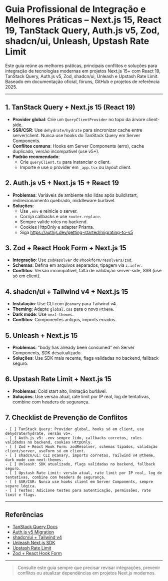 # Guia Profissional de Integração e Melhores Práticas – Next.js 15, React 19, TanStack Query, Auth.js v5, Zod, shadcn/ui, Unleash, Upstash Rate Limit

Este guia reúne as melhores práticas, principais conflitos e soluções para integração de tecnologias modernas em projetos Next.js 15+ com React 19, TanStack Query, Auth.js v5, Zod, shadcn/ui, Unleash e Upstash Rate Limit. Baseado em documentação oficial, fóruns, GitHub e projetos de referência 2025.

---

## 1. TanStack Query + Next.js 15 (React 19)
- **Provider global**: Crie um `QueryClientProvider` no topo da árvore client-side.
- **SSR/CSR**: Use `dehydrate/hydrate` para sincronizar cache entre server/client. Nunca use hooks do TanStack Query em Server Components.
- **Conflitos comuns**: Hooks em Server Components (erro), cache duplicado, versão incompatível (use v5+).
- **Padrão recomendado**:
  - Crie `queryClient.ts` para instanciar o client.
  - Importe e use o provider em `_app.tsx` ou layout client.

## 2. Auth.js v5 + Next.js 15 + React 19
- **Problemas**: Variáveis de ambiente não lidas após build/start, redirecionamento quebrado, middleware burlável.
- **Soluções**:
  - Use `.env` e reinicie o server.
  - Corrija callbacks e use `router.replace`.
  - Sempre valide roles no backend.
  - Cookies HttpOnly e adapter Prisma.
  - Siga https://authjs.dev/getting-started/migrating-to-v5

## 3. Zod + React Hook Form + Next.js 15
- **Integração**: Use `zodResolver` de `@hookform/resolvers/zod`.
- **Schemas**: Defina em arquivos separados, tipagem via `z.infer`.
- **Conflitos**: Versão incompatível, falta de validação server-side, SSR (use só em client).

## 4. shadcn/ui + Tailwind v4 + Next.js 15
- **Instalação**: Use CLI com `@canary` para Tailwind v4.
- **Theming**: Adapte `global.css` para o novo `@theme`.
- **Dark mode**: Use `next-themes`.
- **Conflitos**: Componentes antigos, imports errados.

## 5. Unleash + Next.js 15
- **Problemas**: "body has already been consumed" em Server Components, SDK desatualizado.
- **Soluções**: Use SDK mais recente, flags validadas no backend, fallback seguro.

## 6. Upstash Rate Limit + Next.js 15
- **Problemas**: Cold start alto, limitação burlável.
- **Soluções**: Use versão atual, rate limit por IP real, log de tentativas, combine com headers de segurança.

## 7. Checklist de Prevenção de Conflitos
```
- [ ] TanStack Query: Provider global, hooks só em client, use dehydrate/hydrate, versão v5+.
- [ ] Auth.js v5: .env sempre lido, callbacks corretos, roles validados no backend, cookies HttpOnly.
- [ ] Zod + React Hook Form: zodResolver, schemas tipados, validação client/server, useForm só em client.
- [ ] shadcn/ui: CLI @canary, imports corretos, Tailwind v4 @theme, dark mode com next-themes.
- [ ] Unleash: SDK atualizado, flags validadas no backend, fallback seguro.
- [ ] Upstash Rate Limit: versão atual, rate limit por IP real, log de tentativas, combine com headers de segurança.
- [ ] SSR/CSR: Nunca use hooks client em Server Components, sempre separe lógica.
- [ ] Testes: Adicione testes para autenticação, permissões, rate limit e flags.
```

---

## Referências
- [TanStack Query Docs](https://tanstack.com/query/latest/docs/framework/react/overview)
- [Auth.js v5 Migration](https://authjs.dev/getting-started/migrating-to-v5)
- [shadcn/ui + Tailwind v4](https://ui.shadcn.com/docs/tailwind-v4)
- [Unleash Next.js SDK](https://docs.getunleash.io/reference/sdks/next-js)
- [Upstash Rate Limit](https://upstash.com/blog/nextjs-ratelimiting)
- [Zod + React Hook Form](https://react-hook-form.com/integrations/zod)

---

> Consulte este guia sempre que precisar revisar integrações, prevenir conflitos ou atualizar dependências em projetos Next.js modernos.
